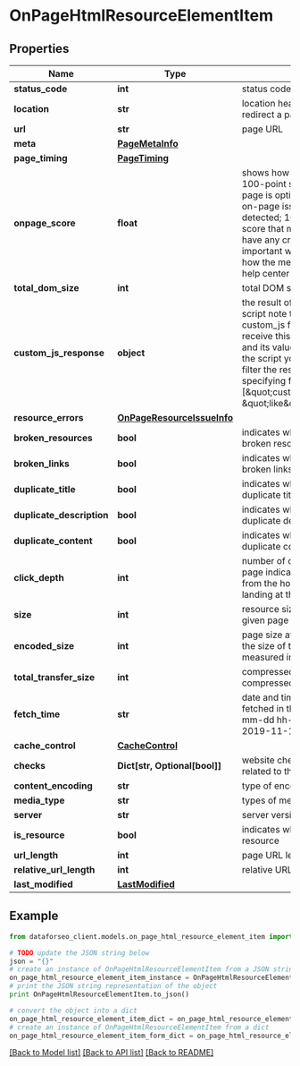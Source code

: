# OnPageHtmlResourceElementItem


## Properties

Name | Type | Description | Notes
------------ | ------------- | ------------- | -------------
**status_code** | **int** | status code of the page | [optional] 
**location** | **str** | location header indicates the URL to redirect a page to | [optional] 
**url** | **str** | page URL | [optional] 
**meta** | [**PageMetaInfo**](PageMetaInfo.md) |  | [optional] 
**page_timing** | [**PageTiming**](PageTiming.md) |  | [optional] 
**onpage_score** | **float** | shows how page is optimized on a 100-point scale this field shows how page is optimized considering critical on-page issues and warnings detected; 100 is the highest possible score that means the page does not have any critical on-page issues and important warnings; learn more about how the metric is calculated in this help center article | [optional] 
**total_dom_size** | **int** | total DOM size of a page | [optional] 
**custom_js_response** | **object** | the result of executing a specified JS script note that you should specify a custom_js field when setting a task to receive this data and the field type and its value will totally depend on the script you specified;you can also filter the results by this value specifying filters in the following way: [\&quot;custom_js_response.url\&quot;, \&quot;like\&quot;, \&quot;pixel\&quot;] | [optional] 
**resource_errors** | [**OnPageResourceIssueInfo**](OnPageResourceIssueInfo.md) |  | [optional] 
**broken_resources** | **bool** | indicates whether a page contains broken resources | [optional] 
**broken_links** | **bool** | indicates whether a page contains broken links | [optional] 
**duplicate_title** | **bool** | indicates whether a page has duplicate title tags | [optional] 
**duplicate_description** | **bool** | indicates whether a page has a duplicate description | [optional] 
**duplicate_content** | **bool** | indicates whether a page has duplicate content | [optional] 
**click_depth** | **int** | number of clicks it takes to get to the page indicates the number of clicks from the homepage needed before landing at the target page | [optional] 
**size** | **int** | resource size indicates the size of a given page measured in bytes | [optional] 
**encoded_size** | **int** | page size after encoding indicates the size of the encoded page measured in bytes | [optional] 
**total_transfer_size** | **int** | compressed page size indicates the compressed size of a given page | [optional] 
**fetch_time** | **str** | date and time when a resource was fetched in the UTC format: “yyyy-mm-dd hh-mm-ss +00:00” example: 2019-11-15 12:57:46 +00:00 | [optional] 
**cache_control** | [**CacheControl**](CacheControl.md) |  | [optional] 
**checks** | **Dict[str, Optional[bool]]** | website checks on-page check-ups related to the page | [optional] 
**content_encoding** | **str** | type of encoding | [optional] 
**media_type** | **str** | types of media used to display a page | [optional] 
**server** | **str** | server version | [optional] 
**is_resource** | **bool** | indicates whether a page is a single resource | [optional] 
**url_length** | **int** | page URL length in characters | [optional] 
**relative_url_length** | **int** | relative URL length in characters | [optional] 
**last_modified** | [**LastModified**](LastModified.md) |  | [optional] 

## Example

```python
from dataforseo_client.models.on_page_html_resource_element_item import OnPageHtmlResourceElementItem

# TODO update the JSON string below
json = "{}"
# create an instance of OnPageHtmlResourceElementItem from a JSON string
on_page_html_resource_element_item_instance = OnPageHtmlResourceElementItem.from_json(json)
# print the JSON string representation of the object
print OnPageHtmlResourceElementItem.to_json()

# convert the object into a dict
on_page_html_resource_element_item_dict = on_page_html_resource_element_item_instance.to_dict()
# create an instance of OnPageHtmlResourceElementItem from a dict
on_page_html_resource_element_item_form_dict = on_page_html_resource_element_item.from_dict(on_page_html_resource_element_item_dict)
```
[[Back to Model list]](../README.md#documentation-for-models) [[Back to API list]](../README.md#documentation-for-api-endpoints) [[Back to README]](../README.md)


